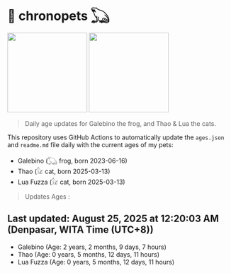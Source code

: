 # 🐾 chronopets 𓆏
<img src="https://github.com/user-attachments/assets/802b3632-7c4b-4232-a3a0-8b1d8fa6f04d" widht=180 height=180 >
<img src="https://github.com/user-attachments/assets/16687005-7ebb-4607-be57-0c8e528fed06" widht=180 height=180 >

> Daily age updates for Galebino the frog, and Thao & Lua the cats.

This repository uses GitHub Actions to automatically update the `ages.json` and `readme.md` file daily with the current ages of my pets: <br>
- Galebino (𓆏 frog, born 2023-06-16)
- Thao (𓃠 cat, born 2025-03-13)
- Lua Fuzza (𓃠 cat, born 2025-03-13)

> Updates Ages :

## Last updated: August 25, 2025 at 12:20:03 AM (Denpasar, WITA Time (UTC+8))

- Galebino (Age: 2 years, 2 months, 9 days, 7 hours)
- Thao (Age: 0 years, 5 months, 12 days, 11 hours)
- Lua Fuzza (Age: 0 years, 5 months, 12 days, 11 hours)

